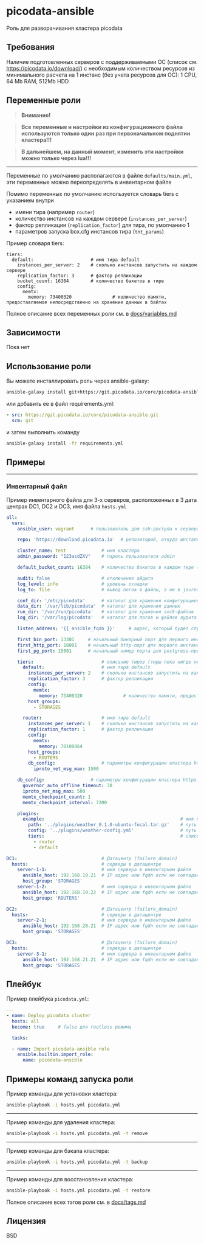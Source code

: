# picodata-ansible

Роль для разворачивания кластера picodata

## Требования

Наличие подготовленных серверов с поддерживаемыми ОС (список см. https://picodata.io/download/) с необходимым количеством ресурсов из минимального расчета на 1 инстанс (без учета ресурсов для ОС): 1 CPU, 64 Mb RAM, 512Mb HDD

## Переменные роли

> **Внимание!**

> **Все переменные и настройки из конфигурационного файла используются только один раз при первоначальном поднятии кластера!!!**

> **В дальнейшем, на данный момент, изменить эти настройки можно только через lua!!!**

---

Переменные по умолчанию располагаются в файле `defaults/main.yml`, эти переменные можно переопределять в инвентарном файле

Помимо переменных по умолчанию используется словарь tiers с указанием внутри 
- имени тира (например `router`)
- количество инстансов на каждом сервере (`instances_per_server`)
- фактор репликации (`replication_factor`) для тира, по умолчанию 1
- параметров запуска box.cfg инстансов тира (`tnt_params`)

Пример словаря tiers:
```
tiers:
  default:                     # имя тира default
    instances_per_server: 2    # сколько инстансов запустить на каждом сервере
    replication_factor: 3      # фактор репликации
    bucket_count: 16384        # количество бакетов в тире
    config:
      memtx:
        memory: 73400320               # количество памяти, предоставляемое непосредственно на хранение данных в байтах
```

Полное описание всех переменных роли см. в [docs/variables.md](docs/variables.md)

## Зависимости

Пока нет


## Использование роли

Вы можете инсталлировать роль через ansible-galaxy:


```bash
ansible-galaxy install git+https://git.picodata.io/core/picodata-ansible.git
```

или добавить ее в файл requirements.yml:

```yml
- src: https://git.picodata.io/core/picodata-ansible.git
  scm: git
```

и затем выполнить команду
```bash
ansible-galaxy install -fr requirements.yml
```

## Примеры
----------------

### Инвентарный файл

Пример инвентарного файла для 3-х серверов, расположенных в 3 дата центрах DC1, DC2 и DC3, имя файла `hosts.yml`
```yml
all:
  vars:
    ansible_user: vagrant      # пользователь для ssh-доступа к серверам           

    repo: 'https://download.picodata.io'  # репозиторий, откуда инсталлировать пакет picodata

    cluster_name: test             # имя кластера
    admin_password: "123asdZXV"    # пароль пользователя admin

    default_bucket_count: 16384    # количество бакетов в каждом тире (по умолчанию 30000)

    audit: false                   # отключение айдита
    log_level: info                # уровень отладки
    log_to: file                   # вывод логов в файлы, а не в journald

    conf_dir: '/etc/picodata'      # каталог для хранения конфигурационных файлов
    data_dir: '/var/lib/picodata'  # каталог для хранения данных
    run_dir: '/var/run/picodata'   # каталог для хранения sock-файлов
    log_dir: '/var/log/picodata'   # каталог для логов и файлов аудита

    listen_address: '{{ ansible_fqdn }}'     # адрес, который будет слушать инстанс

    first_bin_port: 13301     # начальный бинарный порт для первого инстанса
    first_http_port: 18001    # начальный http-порт для первого инстанса для веб-интерфейса
    first_pg_port: 15001      # начальный номер порта для postgress-протокола инстансов кластера

    tiers:                         # описание тиров (тиры пока нигде не используются, поэтому нет смсыла сосздавать дополнительные тиры)
      default:                     # имя тира default
        instances_per_server: 2    # сколько инстансов запустить на каждом сервере
        replication_factor: 3      # фактор репликации
        config:
          memtx:
            memory: 73400320               # количество памяти, предоставляемое непосредственно на хранение данных в байтах
        host_groups:
          - STORAGES

      router:                      # имя тира default
        instances_per_server: 1    # сколько инстансов запустить на каждом сервере
        replication_factor: 1      # фактор репликации
        config:
          memtx:
            memory: 70108864
        host_groups:
          - ROUTERS
        db_config:                 # параметры конфигурации кластера https://docs.picodata.io/picodata/stable/reference/db_config/ для тира
          iproto_net_msg_max: 1500

    db_config:                 # параметры конфигурации кластера https://docs.picodata.io/picodata/stable/reference/db_config/
      governor_auto_offline_timeout: 30
      iproto_net_msg_max: 500
      memtx_checkpoint_count: 1
      memtx_checkpoint_interval: 7200

    plugins:
      example:                                                  # имя плагина
        path: '../plugins/weather_0.1.0-ubuntu-focal.tar.gz'    # путь до пакета плагина
        config: '../plugins/weather-config.yml'                 # путь до файла с настройками плагина
        tiers:                                                  # список тиров, в которые плагин установливается
          - router
          - default

DC1:                               # Датацентр (failure_domain)
  hosts:                           # серверы в датацентре
    server-1-1:                    # имя сервера в инвентарном файле
      ansible_host: 192.168.19.21  # IP адрес или fqdn если не совпадает с предыдущей строкой
      host_group: 'STORAGES'
    server-1-2:                    # имя сервера в инвентарном файле
      ansible_host: 192.168.19.22  # IP адрес или fqdn если не совпадает с предыдущей строкой
      host_group: 'ROUTERS'

DC2:                               # Датацентр (failure_domain)
  hosts:                           # серверы в датацентре
    server-2-1:                    # имя сервера в инвентарном файле
      ansible_host: 192.168.20.21  # IP адрес или fqdn если не совпадает с предыдущей строкой
      host_group: 'STORAGES'

DC3:                               # Датацентр (failure_domain)
  hosts:                           # серверы в датацентре
    server-3-1:                    # имя сервера в инвентарном файле
      ansible_host: 192.168.21.21  # IP адрес или fqdn если не совпадает с предыдущей строкой
      host_group: 'STORAGES'
```

## Плейбук

Пример плейбука `picodata.yml`:
```yml
---
- name: Deploy picodata cluster
  hosts: all
  become: true     # false для rootless режима

  tasks:

  - name: Import picodata-ansible role
    ansible.builtin.import_role:
      name: picodata-ansible
```

## Примеры команд запуска роли

Пример команды для установки кластера:
```bash
ansible-playbook -i hosts.yml picodata.yml
```

---

Пример команды для удаления кластера:
```bash
ansible-playbook -i hosts.yml picodata.yml -t remove
```

---

Пример команды для бэкапа кластера:
```bash
ansible-playbook -i hosts.yml picodata.yml -t backup
```

---

Пример команды для восстановления кластера:
```bash
ansible-playbook -i hosts.yml picodata.yml -t restore
```

Полное описание всех тэгов роли см. в [docs/tags.md](docs/tags.md)


## Лицензия

BSD

